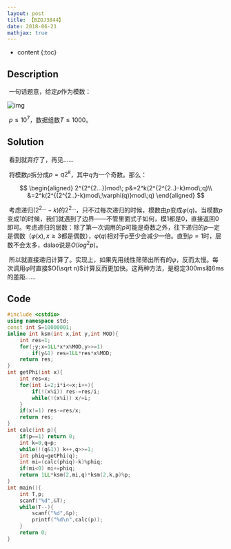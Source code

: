 ```yaml
---
layout: post
title: 【BZOJ3844】
date: 2018-06-21
mathjax: true
---
```

* content
{:toc}
## Description

​	一句话题意，给定$p​$作为模数：

![img](https://www.lydsy.com/JudgeOnline/upload/201502/1.png)

​	$p\le 10^7$，数据组数$T\le1000$。



## Solution

​	看到就弃疗了，再见......

​	将模数$p$拆分成$p=q2^k$，其中$q$为一个奇数。那么：


$$
\begin{aligned}
2^{2^{2...}}mod\; p&=2^k(2^{2^{2..}-k}mod\;q)\\
&=2^k(2^{(2^{2..}-k)mod\;\varphi(q)}mod\;q)
\end{aligned}
$$

​	考虑递归$(2^{2...}-k)$的$2^{2...}$，只不过每次递归的时候，模数由$p$变成$\varphi(q)$。当模数$p$变成1的时候，我们就遇到了边界——不管里面式子如何，模1都是0，直接返回0即可。考虑递归的层数：除了第一次调用的$p$可能是奇数之外，往下递归的$p$一定是偶数（$\varphi(x),x\ge3$都是偶数），$\varphi(q)$相对于$p$至少会减少一倍。直到$p=1$时，层数不会太多，dalao说是$O(log^2p$)。

​	所以就直接递归计算了。实现上，如果先用线性筛筛出所有的$\varphi$，反而太慢。每次调用$\varphi$时直接$O(\sqrt n)$计算反而更加快。这两种方法，是稳定300ms和6ms的差距......



## Code

```c++
#include <cstdio>
using namespace std;
const int S=10000001;
inline int ksm(int x,int y,int MOD){
	int res=1;
	for(;y;x=1LL*x*x%MOD,y>>=1)
		if(y&1) res=1LL*res*x%MOD;
	return res;
}
int getPhi(int x){
	int res=x;
	for(int i=2;i*i<=x;i++){
		if(!(x%i)) res-=res/i;
		while(!(x%i)) x/=i;
	}
	if(x!=1) res-=res/x;
	return res;
}
int calc(int p){
	if(p==1) return 0;
	int k=0,q=p;
	while(!(q&1)) k++,q>>=1;
	int phiq=getPhi(q);
	int mi=(calc(phiq)-k)%phiq;
	if(mi<0) mi+=phiq;	
	return 1LL*ksm(2,mi,q)*ksm(2,k,p)%p;
}
int main(){
	int T,p;
	scanf("%d",&T);
	while(T--){
		scanf("%d",&p);
		printf("%d\n",calc(p));
	}
	return 0;
}
```

